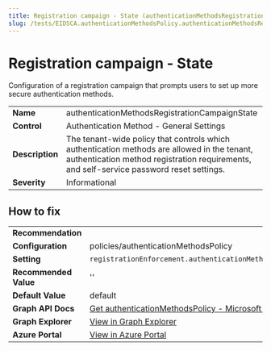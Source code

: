 ```yaml
---
title: Registration campaign - State (authenticationMethodsRegistrationCampaignState)
slug: /tests/EIDSCA.authenticationMethodsPolicy.authenticationMethodsRegistrationCampaignState
---
```


# Registration campaign - State

Configuration of a registration campaign that prompts users to set up more secure authentication methods.

| | |
|-|-|
| **Name** | authenticationMethodsRegistrationCampaignState |
| **Control** | Authentication Method - General Settings |
| **Description** | The tenant-wide policy that controls which authentication methods are allowed in the tenant, authentication method registration requirements, and self-service password reset settings. |
| **Severity** | Informational |

## How to fix
| | |
|-|-|
| **Recommendation** |  |
| **Configuration** | policies/authenticationMethodsPolicy |
| **Setting** | `registrationEnforcement.authenticationMethodsRegistrationCampaign.state` |
| **Recommended Value** | '' |
| **Default Value** | default |
| **Graph API Docs** | [Get authenticationMethodsPolicy - Microsoft Graph v1.0 - Microsoft Learn](https://learn.microsoft.com/en-us/graph/api/authenticationmethodspolicy-get) |
| **Graph Explorer** | [View in Graph Explorer](https://developer.microsoft.com/en-us/graph/graph-explorer?request=policies/authenticationMethodsPolicy&method=GET&version=beta&GraphUrl=https://graph.microsoft.com) |
| **Azure Portal** | [View in Azure Portal](https://portal.azure.com/#view/Microsoft_AAD_IAM/AuthenticationMethodsMenuBlade/~/RegistrationCampaign) | 



